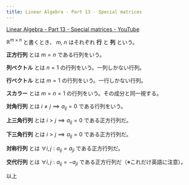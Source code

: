 ```yaml
---
title: Linear Algebra - Part 13 - Special matrices
---
```


[Linear Algebra - Part 13 - Special matrices - YouTube](https://www.youtube.com/watch?v=QWgrKZTbmI8&list=PLBh2i93oe2quLc5zaxD0WHzQTGrXMwAI6&index=13)

$\mathbb R^{m\times n}$ と書くとき、
$m$, $n$ はそれぞれ **行** と **列** という。

**正方行列** とは ${m = n}$ である行列をいう。

**列ベクトル** とは ${n = 1}$ の行列をいう。一列しかない行列。

**行ベクトル** とは ${m = 1}$ の行列をいう。一行しかない行列。

**スカラー** とは ${m = n = 1}$ の行列をいう。その成分と同一視する。

**対角行列** とは $i \ne j \implies a_{ij} = 0$ である行列をいう。

**上三角行列** とは $i \gt j \implies a_{ij} = 0$ である正方行列だ。

**下三角行列** とは $i \gt j \implies a_{ij} = 0$ である正方行列だ。

**対称行列** とは $\forall i,j: a_{ij} = a_{ji}$ である正方行列だ。

**交代行列** とは $\forall i,j: a_{ij} = -a_{ji}$ である正方行列だ（※これだけ英語に注意）。


以上
